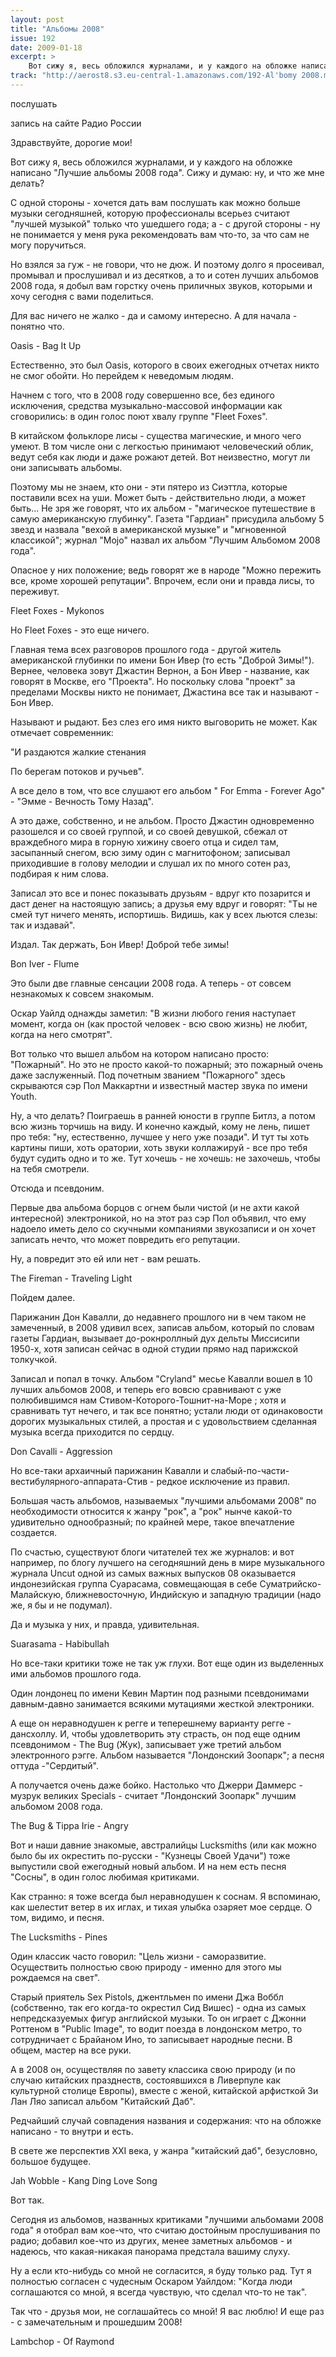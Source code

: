 ```yaml
---
layout: post
title: "Альбомы 2008"
issue: 192
date: 2009-01-18
excerpt: >
    Вот сижу я, весь обложился журналами, и у каждого на обложке написано "Лучшие альбомы 2008 года". Cижу и думаю: ну, и что же мне делать?
track: "http://aerost8.s3.eu-central-1.amazonaws.com/192-Al'bomy 2008.mp3"
---
```


послушать

запись на сайте Радио России

Здравствуйте, дорогие мои!

Вот сижу я, весь обложился журналами, и у каждого на обложке написано "Лучшие альбомы 2008 года". Cижу и думаю: ну, и что же мне делать?

С одной стороны - хочется дать вам послушать как можно больше музыки сегодняшней, которую профессионалы всерьез считают "лучшей музыкой" только что ушедшего года; а - с другой стороны - ну не понимается у меня рука рекомендовать вам что-то, за что сам не могу поручиться.

Но взялся за гуж - не говори, что не дюж. И поэтому долго я просеивал, промывал и прослушивал и из десятков, а то и сотен лучших альбомов 2008 года, я добыл вам горстку очень приличных звуков, которыми и хочу сегодня с вами поделиться.

Для вас ничего не жалко - да и самому интересно. А для начала - понятно что.

Oasis - Bag It Up

Естественно, это был Oasis, которого в своих ежегодных отчетах никто не смог обойти. Но перейдем к неведомым людям.

Начнем с того, что в 2008 году совершенно все, без единого исключения, средства музыкально-массовой информации как сговорились: в один голос поют хвалу группе "Fleet Foxes".

В китайском фольклоре лисы - существа магические, и много чего умеют. В том числе они с легкостью принимают человеческий облик, ведут себя как люди и даже рожают детей. Вот неизвестно, могут ли они записывать альбомы.

Поэтому мы не знаем, кто они - эти пятеро из Сиэттла, которые поставили всех на уши. Может быть - действительно люди, а может быть... Не зря же говорят, что их альбом - "магическое путешествие в самую американскую глубинку". Газета "Гардиан" присудила альбому 5 звезд и назвала "вехой в американской музыке" и "мгновенной классикой"; журнал "Mojo" назвал их альбом "Лучшим Альбомом 2008 года".

Опасное у них положение; ведь говорят же в народе "Можно пережить все, кроме хорошей репутации". Впрочем, если они и правда лисы, то переживут.

Fleet Foxes - Mykonos

Но Fleet Foxes - это еще ничего.

Главная тема всех разговоров прошлого года - другой житель американской глубинки по имени Бон Ивер (то есть "Доброй Зимы!"). Вернее, человека зовут Джастин Вернон, а Бон Ивер - название, как говорят в Москве, его "Проекта". Но поскольку слова "проект" за пределами Москвы никто не понимает, Джастина все так и называют - Бон Ивер.

Называют и рыдают. Без слез его имя никто выговорить не может. Как отмечает современник:

"И раздаются жалкие стенания

По берегам потоков и ручьев".

А все дело в том, что все слушают его альбом " For Emma - Forever Ago" - "Эмме - Вечность Тому Назад".

А это даже, собственно, и не альбом. Просто Джастин одновременно разошелся и со своей группой, и со своей девушкой, сбежал от враждебного мира в горную хижину своего отца и сидел там, засыпанный снегом, всю зиму один с магнитофоном; записывал приходившие в голову мелодии и слушал их по много сотен раз, подбирая к ним слова.

Записал это все и понес показывать друзьям - вдруг кто позарится и даст денег на настоящую запись; а друзья ему вдруг и говорят: "Ты не смей тут ничего менять, испортишь. Видишь, как у всех льются слезы: так и издавай".

Издал. Так держать, Бон Ивер! Доброй тебе зимы!

Bon Iver - Flume

Это были две главные сенсации 2008 года. А теперь - от совсем незнакомых к совсем знакомым.

Оскар Уайлд однажды заметил: "В жизни любого гения наступает момент, когда он (как простой человек - всю свою жизнь) не любит, когда на него смотрят".

Вот только что вышел альбом на котором написано просто: "Пожарный". Но это не просто какой-то пожарный; это пожарный очень даже заслуженный. Под почетным званием "Пожарного" здесь скрываются сэр Пол Маккартни и известный мастер звука по имени Youth.

Ну, а что делать? Поиграешь в ранней юности в группе Битлз, а потом всю жизнь торчишь на виду. И конечно каждый, кому не лень, пишет про тебя: "ну, естественно, лучшее у него уже позади". И тут ты хоть картины пиши, хоть оратории, хоть звуки коллажируй - все про тебя будут судить одно и то же. Тут хочешь - не хочешь: не захочешь, чтобы на тебя смотрели.

Отсюда и псевдоним.

Первые два альбома борцов с огнем были чистой (и не ахти какой интересной) электроникой, но на этот раз сэр Пол объявил, что ему надоело иметь дело со скучными компаниями звукозаписи и он хочет записать нечто, что может повредить его репутации.

Ну, а повредит это ей или нет - вам решать.

The Fireman - Traveling Light

Пойдем далее.

Парижанин Дон Кавалли, до недавнего прошлого ни в чем таком не замеченный, в 2008 удивил всех, записав альбом, который по словам газеты Гардиан, вызывает до-рокнроллный дух дельты Миссисипи 1950-х, хотя записан сейчас в одной студии прямо над парижской толкучкой.

Записал и попал в точку. Альбом "Cryland" месье Кавалли вошел в 10 лучших альбомов 2008, и теперь его вовсю сравнивают с уже полюбившимся нам Стивом-Которого-Тошнит-на-Море ; хотя и сравнивать тут нечего, и так все понятно; устали люди от одинаковости дорогих музыкальных стилей, а простая и с удовольствием сделанная музыка всегда приходится по сердцу.

Don Cavalli - Aggression

Но все-таки архаичный парижанин Кавалли и слабый-по-части-вестибулярного-аппарата-Стив - редкое исключение из правил.

Большая часть альбомов, называемых "лучшими альбомами 2008" по необходимости относится к жанру "рок", а "рок" нынче какой-то удивительно однообразный; по крайней мере, такое впечатление создается.

По счастью, существуют блоги читателей тех же журналов: и вот например, по блогу лучшего на сегодняшний день в мире музыкального журнала Uncut одной из самых важных выпусков 08 оказывается индонезийская группа Суарасама, совмещающая в себе Суматрийско-Малайскую, ближневосточную, Индийскую и западную традиции (надо же, я бы и не подумал).

Да и музыка у них, и правда, удивительная.

Suarasama - Habibullah

Но все-таки критики тоже не так уж глухи. Вот еще один из выделенных ими альбомов прошлого года.

Один лондонец по имени Кевин Мартин под разными псевдонимами давным-давно занимается всякими мутациями жесткой электроники.

А еще он неравнодушен к регге и теперешнему варианту регге - дансхоллу. И, чтобы удовлетворить эту страсть, он под еще одним псевдонимом - The Bug (Жук), записывает уже третий альбом электронного рэгге. Альбом называется "Лондонский Зоопарк"; а песня оттуда -"Сердитый".

А получается очень даже бойко. Настолько что Джерри Даммерс - музрук великих Specials - считает "Лондонский Зоопарк" лучшим альбомом 2008 года.

The Bug & Tippa Irie - Angry

Вот и наши давние знакомые, австралийцы Lucksmiths (или как можно было бы их окрестить по-русски - "Кузнецы Своей Удачи") тоже выпустили свой ежегодный новый альбом. И на нем есть песня "Сосны", в один голос любимая критиками.

Как странно: я тоже всегда был неравнодушен к соснам. Я вспоминаю, как шелестит ветер в их иглах, и тихая улыбка озаряет мое сердце. О том, видимо, и песня.

The Lucksmiths - Pines

Один классик часто говорил: "Цель жизни - саморазвитие. Осуществить полностью свою природу - именно для этого мы рождаемся на свет".

Старый приятель Sex Pistols, джентльмен по имени Джа Воббл (собственно, так его когда-то окрестил Сид Вишес) - одна из самых непредсказуемых фигур английской музыки. То он играет с Джонни Роттеном в "Public Image", то водит поезда в лондонском метро, то сотрудничает с Брайаном Ино, то записывает народные песни. В общем, мастер на все руки.

А в 2008 он, осуществляя по завету классика свою природу (и по случаю китайских празднеств, состоявшихся в Ливерпуле как культурной столице Европы), вместе с женой, китайской арфисткой Зи Лан Ляо записал альбом "Китайский Даб".

Редчайший случай совпадения названия и содержания: что на обложке написано - то внутри и есть.

В свете же перспектив XXI века, у жанра "китайский даб", безусловно, большое будущее.

Jah Wobble - Kang Ding Love Song

Вот так.

Сегодня из альбомов, названных критиками "лучшими альбомами 2008 года" я отобрал вам кое-что, что считаю достойным прослушивания по радио; добавил кое-что из других, менее заметных альбомов - и надеюсь, что какая-никакая панорама предстала вашиму слуху.

Ну а если кто-нибудь со мной не согласится, я буду только рад. Тут я полностью согласен с чудесным Оскаром Уайлдом: "Когда люди соглашаются со мной, я всегда чувствую, что сделал что-то не так".

Так что - друзья мои, не соглашайтесь со мной! Я вас люблю! И еще раз - с замечательным и прошедшим 2008!

Lambchop - Of Raymond
